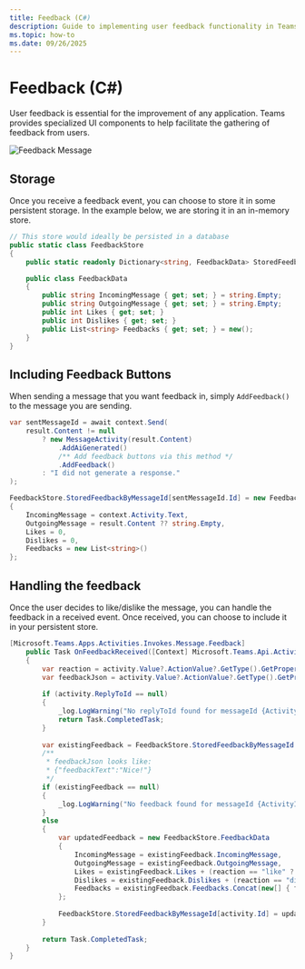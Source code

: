 ```yaml
---
title: Feedback (C#)
description: Guide to implementing user feedback functionality in Teams applications, covering feedback UI components, event handling, and storage mechanisms for gathering and managing user responses to improve application performance.
ms.topic: how-to
ms.date: 09/26/2025
---
```


# Feedback (C#)

User feedback is essential for the improvement of any application. Teams provides specialized UI components to help facilitate the gathering of feedback from users.

![Feedback Message](~/assets/screenshots/feedback.gif)

## Storage

Once you receive a feedback event, you can choose to store it in some persistent storage. In the example below, we are storing it in an in-memory store.

```csharp
// This store would ideally be persisted in a database
public static class FeedbackStore
{
    public static readonly Dictionary<string, FeedbackData> StoredFeedbackByMessageId = new();

    public class FeedbackData
    {
        public string IncomingMessage { get; set; } = string.Empty;
        public string OutgoingMessage { get; set; } = string.Empty;
        public int Likes { get; set; }
        public int Dislikes { get; set; }
        public List<string> Feedbacks { get; set; } = new();
    }
}
```

## Including Feedback Buttons

When sending a message that you want feedback in, simply `AddFeedback()` to the message you are sending.

```csharp
var sentMessageId = await context.Send(
    result.Content != null
        ? new MessageActivity(result.Content)
            .AddAiGenerated()
            /** Add feedback buttons via this method */
            .AddFeedback()
        : "I did not generate a response."
);

FeedbackStore.StoredFeedbackByMessageId[sentMessageId.Id] = new FeedbackStore.FeedbackData
{
    IncomingMessage = context.Activity.Text,
    OutgoingMessage = result.Content ?? string.Empty,
    Likes = 0,
    Dislikes = 0,
    Feedbacks = new List<string>()
};
```

## Handling the feedback

Once the user decides to like/dislike the message, you can handle the feedback in a received event. Once received, you can choose to include it in your persistent store.


```csharp
[Microsoft.Teams.Apps.Activities.Invokes.Message.Feedback]
    public Task OnFeedbackReceived([Context] Microsoft.Teams.Api.Activities.Invokes.Messages.SubmitActionActivity activity)
    {
        var reaction = activity.Value?.ActionValue?.GetType().GetProperty("reaction")?.GetValue(activity.Value?.ActionValue)?.ToString();
        var feedbackJson = activity.Value?.ActionValue?.GetType().GetProperty("feedback")?.GetValue(activity.Value?.ActionValue)?.ToString();
        
        if (activity.ReplyToId == null)
        {
            _log.LogWarning("No replyToId found for messageId {ActivityId}", activity.Id);
            return Task.CompletedTask;
        }
        
        var existingFeedback = FeedbackStore.StoredFeedbackByMessageId.GetValueOrDefault(activity.ReplyToId);
        /**
         * feedbackJson looks like:
         * {"feedbackText":"Nice!"}
         */
        if (existingFeedback == null)
        {
            _log.LogWarning("No feedback found for messageId {ActivityId}", activity.Id);
        }
        else
        {
            var updatedFeedback = new FeedbackStore.FeedbackData
            {
                IncomingMessage = existingFeedback.IncomingMessage,
                OutgoingMessage = existingFeedback.OutgoingMessage,
                Likes = existingFeedback.Likes + (reaction == "like" ? 1 : 0),
                Dislikes = existingFeedback.Dislikes + (reaction == "dislike" ? 1 : 0),
                Feedbacks = existingFeedback.Feedbacks.Concat(new[] { feedbackJson ?? string.Empty }).ToList()
            };
            
            FeedbackStore.StoredFeedbackByMessageId[activity.Id] = updatedFeedback;
        }
        
        return Task.CompletedTask;
    }
}
```

